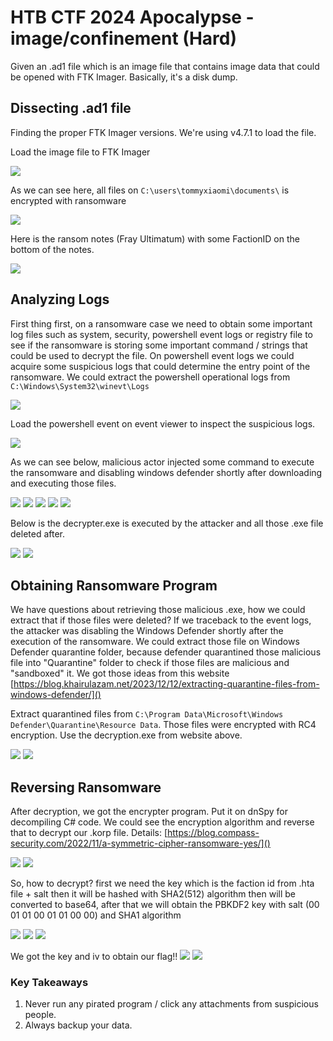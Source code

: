 # HTB CTF 2024 Apocalypse - image/confinement (Hard)

Given an .ad1 file which is an image file that contains image data that could be opened with FTK Imager. Basically, it's a disk dump.

## Dissecting .ad1 file
Finding the proper FTK Imager versions. We're using v4.7.1 to load the file.

Load the image file to FTK Imager

![](.../image/confinement/1.png)

As we can see here, all files on `C:\users\tommyxiaomi\documents\` is encrypted with ransomware

![](../image/confinement/2.png)

Here is the ransom notes (Fray Ultimatum) with some FactionID on the bottom of the notes.

![](../image/confinement/3.png)

## Analyzing Logs

First thing first, on a ransomware case we need to obtain some important log files such as system, security, powershell event logs or registry file to see if the ransomware is storing some important command / strings that could be used to decrypt the file. On powershell event logs we could acquire some suspicious logs that could determine the entry point of the ransomware. We could extract the powershell operational logs from `C:\Windows\System32\winevt\Logs`

![](../image/confinement/4.png)

Load the powershell event on event viewer to inspect the suspicious logs.

![](../image/confinement/5.png)

As we can see below, malicious actor injected some command to execute the ransomware and disabling windows defender shortly after downloading and executing those files.

![](../image/confinement/6.png)
![](../image/confinement/7.png)
![](../image/confinement/8.png)
![](../image/confinement/9.png)
![](../image/confinement/10.png)

Below is the decrypter.exe is executed by the attacker and all those .exe file deleted after.

![](../image/confinement/11.png)
![](../image/confinement/18.png)

## Obtaining Ransomware Program

We have questions about retrieving those malicious .exe, how we could extract that if those files were deleted? If we traceback to the event logs, the attacker was disabling the Windows Defender shortly after the execution of the ransomware. We could extract those file on Windows Defender quarantine folder, because defender quarantined those malicious file into "Quarantine" folder to check if those files are malicious and "sandboxed" it. We got those ideas from this website [https://blog.khairulazam.net/2023/12/12/extracting-quarantine-files-from-windows-defender/]()

Extract quarantined files from `C:\Program Data\Microsoft\Windows Defender\Quarantine\Resource Data`. Those files were encrypted with RC4 encryption. Use the decryption.exe from website above.

![](../image/confinement/12.png)
![](../image/confinement/13.png)

## Reversing Ransomware

After decryption, we got the encrypter program. Put it on dnSpy for decompiling C# code. We could see the encryption algorithm and reverse that to decrypt our .korp file.
Details: [https://blog.compass-security.com/2022/11/a-symmetric-cipher-ransomware-yes/]()

![](../image/confinement/15.png)
![](../image/confinement/14.png)

So, how to decrypt? first we need the key which is the faction id from .hta file + salt then it will be hashed with SHA2(512) algorithm then will be converted to base64, after that we will obtain the PBKDF2 key with salt (00 01 01 00 01 01 00 00) and SHA1 algorithm

![](../image/confinement/19.png)
![](../image/confinement/20.png)
![](../image/confinement/16.png)

We got the key and iv to obtain our flag!!
![](../image/confinement/17.png)
![](../image/confinement/flag.png)


### Key Takeaways
1. Never run any pirated program / click any attachments from suspicious people.
2. Always backup your data.
 